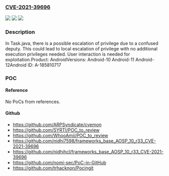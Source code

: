### [CVE-2021-39696](https://cve.mitre.org/cgi-bin/cvename.cgi?name=CVE-2021-39696)
![](https://img.shields.io/static/v1?label=Product&message=Android&color=blue)
![](https://img.shields.io/static/v1?label=Version&message=n%2Fa&color=blue)
![](https://img.shields.io/static/v1?label=Vulnerability&message=Elevation%20of%20privilege&color=brighgreen)

### Description

In Task.java, there is a possible escalation of privilege due to a confused deputy. This could lead to local escalation of privilege with no additional execution privileges needed. User interaction is needed for exploitation.Product: AndroidVersions: Android-10 Android-11 Android-12Android ID: A-185810717

### POC

#### Reference
No PoCs from references.

#### Github
- https://github.com/ARPSyndicate/cvemon
- https://github.com/SYRTI/POC_to_review
- https://github.com/WhooAmii/POC_to_review
- https://github.com/nidhi7598/frameworks_base_AOSP_10_r33_CVE-2021-39696
- https://github.com/nidhihcl/frameworks_base_AOSP_10_r33_CVE-2021-39696
- https://github.com/nomi-sec/PoC-in-GitHub
- https://github.com/trhacknon/Pocingit

